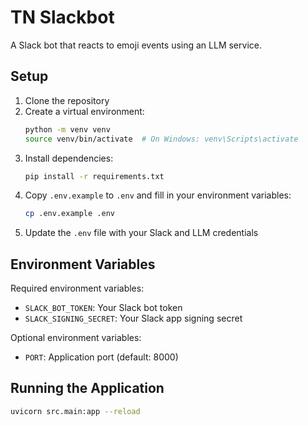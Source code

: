 # TN Slackbot

A Slack bot that reacts to emoji events using an LLM service.

## Setup

1. Clone the repository
2. Create a virtual environment:
   ```bash
   python -m venv venv
   source venv/bin/activate  # On Windows: venv\Scripts\activate
   ```
3. Install dependencies:
   ```bash
   pip install -r requirements.txt
   ```
4. Copy `.env.example` to `.env` and fill in your environment variables:
   ```bash
   cp .env.example .env
   ```
5. Update the `.env` file with your Slack and LLM credentials

## Environment Variables

Required environment variables:

- `SLACK_BOT_TOKEN`: Your Slack bot token
- `SLACK_SIGNING_SECRET`: Your Slack app signing secret

Optional environment variables:
- `PORT`: Application port (default: 8000)

## Running the Application

```bash
uvicorn src.main:app --reload
```
